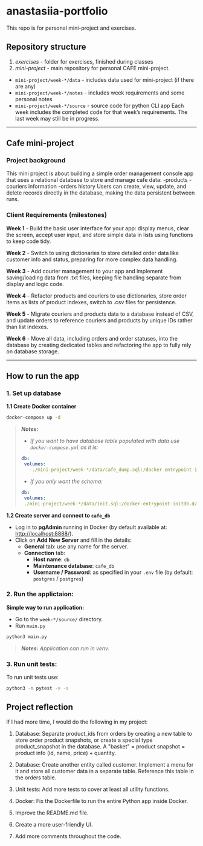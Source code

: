# anastasiia-portfolio
This repo is for personal mini-project and exercises.

## Repository structure
1. *exercises* - folder for exercises, finished during classes
2. *mini-project* - main repository for personal CAFE mini-project.
  - `mini-project/week-*/data` - includes data used for mini-project (if there are any)
  - `mini-project/week-*/notes` - includes week requirements and some personal notes
  - `mini-project/week-*/source` - source code for python CLI app
    Each week includes the completed code for that week’s requirements.
    The last week may still be in progress.
---

## Cafe mini-project

### Project background
This mini project is about building a simple order management console app that uses a relational database to store and manage cafe data:
-products
-couriers information
-orders history
Users can create, view, update, and delete records directly in the database, making the data persistent between runs.

### Client Requirements (milestones)
**Week 1** - Build the basic user interface for your app: display menus, clear the screen, accept user input, and store simple data in lists using functions to keep code tidy.

**Week 2** - Switch to using dictionaries to store detailed order data like customer info and status, preparing for more complex data handling.

**Week 3** - Add courier management to your app and implement saving/loading data from .txt files, keeping file handling separate from display and logic code.

**Week 4** - Refactor products and couriers to use dictionaries, store order items as lists of product indexes, switch to .csv files for persistence.

**Week 5** - Migrate couriers and products data to a database instead of CSV, and update orders to reference couriers and products by unique IDs rather than list indexes.

**Week 6** - Move all data, including orders and order statuses, into the database by creating dedicated tables and refactoring the app to fully rely on database storage.


---

## How to run the app
### 1. Set up database
**1.1 Create Docker container**
```bash
docker-compose up -d
```

>_**Notes:**_
>- _If you want to have database table populated with data use `docker-compose.yml` as it is:_
>```yml
>db:
>  volumes:
>    -./mini-project/week-*/data/cafe_dump.sql:/docker-entrypoint-initdb.d/cafe_dump.sql
>```
>- _If you only want the schema:_
>```yml
>db:
>  volumes:
>  ./mini-project/week-*/data/init.sql:/docker-entrypoint-initdb.d/init.sql
>```

**1.2 Create server and connect to `cafe_db`**
- Log in to **pgAdmin** running in Docker (by default available at: [http://localhost:8888/](http://localhost:8888/)).
- Click on **Add New Server** and fill in the details:
  - **General** tab: use any name for the server.
  - **Connection** tab:
    - **Host name**: `db`
    - **Maintenance database**: `cafe_db`
    - **Username / Password**: as specified in your `.env` file (by default: `postgres` / `postgres`)


### 2. Run the applictaion:
**Simple way to run application:**
  - Go to the `week-*/source/` directory.
  - Run `main.py`
  ```bash
  python3 main.py
  ```

>_**Notes:**_ 
>_Application can run in venv._

<!-- **2.2 Running project with Docker**
1. Build the Docker Image 
```bash
docker build -t anastasiia-miniproject .
```
2. Run the app interactively
```bash
docker run -it anastasiia-miniproject
```
>_**Notes:**_ 
> _The -it flags ensure that the program can read your input and display output like a normal terminal._ -->


### 3. Run unit tests:
To run unit tests use:

```bash
python3 -m pytest -v -s
```


## Project reflection
If I had more time, I would do the following in my project:

1. Database: Separate product_ids from orders by creating a new table to store order product snapshots, or create a special type product_snapshot in the database.
A "basket" = product snapshot = product info (id, name, price) + quantity.

2. Database: Create another entity called customer.
Implement a menu for it and store all customer data in a separate table. Reference this table in the orders table.

3. Unit tests: Add more tests to cover at least all utility functions.
4. Docker: Fix the Dockerfile to run the entire Python app inside Docker.
5. Improve the README.md file.
6. Create a more user-friendly UI.
7. Add more comments throughout the code.


